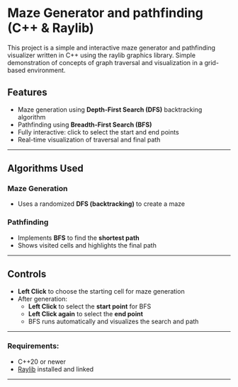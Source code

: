 # Maze Generator and pathfinding (C++ & Raylib)

This project is a simple and interactive maze generator and pathfinding visualizer written in C++ using the raylib graphics library. Simple demonstration of concepts of graph traversal and visualization in a grid-based environment.

## Features

- Maze generation using **Depth-First Search (DFS)** backtracking algorithm  
- Pathfinding using **Breadth-First Search (BFS)**
- Fully interactive: click to select the start and end points  
- Real-time visualization of traversal and final path  

---

## Algorithms Used

### Maze Generation
- Uses a randomized **DFS (backtracking)** to create a maze

### Pathfinding
- Implements **BFS** to find the **shortest path**
- Shows visited cells and highlights the final path
  
---

## Controls

- **Left Click** to choose the starting cell for maze generation
- After generation:
  - **Left Click** to select the **start point** for BFS
  - **Left Click again** to select the **end point**
  - BFS runs automatically and visualizes the search and path

---


### Requirements:
- C++20 or newer
- [Raylib](https://www.raylib.com/) installed and linked


---

